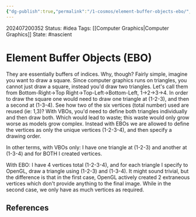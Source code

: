 ```yaml
---
{"dg-publish":true,"permalink":"/1-cosmos/element-buffer-objects-ebo/","created":"2025-01-22T11:17:13.891-05:00","updated":"2024-07-20T03:52:17.274-04:00"}
---
```


202407200352
Status: #idea
Tags: [[Computer Graphics\|Computer Graphics]]
State: #nascient
# Element Buffer Objects (EBO)

They are essentially buffers of indices. Why, though? Fairly simple, imagine you want to draw a square. Since computer graphics runs on triangles, you cannot just draw a square, instead you'd draw two triangles. Let's call them from Bottom-Right->Top Right->Top-Left->Bottom-Left, 1->2->3->4. In order to draw the square one would need to draw one triangle at (1-2-3), and then a second at (1-3-4).  See how two of the six vertices (total number) used are reused (ie: 1,3)? With VBOs, you'd need to define both triangles individually and then draw both. Which would lead to waste; this waste would only grow worse as models grow complex. Instead with EBOs we are allowed to define the vertices as only the unique vertices (1-2-3-4), and then specify a drawing order.

In other terms, with VBOs only:
I have one triangle at (1-2-3)
and another at (1-3-4)
and for BOTH I created vertices.

With EBO:
I have 4 vertices total (1-2-3-4),
and for each triangle I specify to OpenGL, draw a triangle using (1-2-3) and (1-3-4). It might sound trivial, but the difference is that in the first case, OpenGL actively created 2 extraneous vertices which don't provide anything to the final image. While in the second case, we only have as much vertices as required.



## References
